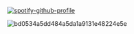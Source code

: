 [![spotify-github-profile](https://spotify-github-profile.kittinanx.com/api/view?uid=313yccpfjafogiz2etb2ruvncf6e&cover_image=true&theme=novatorem&show_offline=false&background_color=1c1c1c&interchange=true&bar_color=53b14f&bar_color_cover=true)](https://github.com/kittinan/spotify-github-profile)

![bd0534a5dd484a5da1a9131e48224e5e](https://github.com/user-attachments/assets/7fac4973-1382-4607-bf94-627939617ce7)
